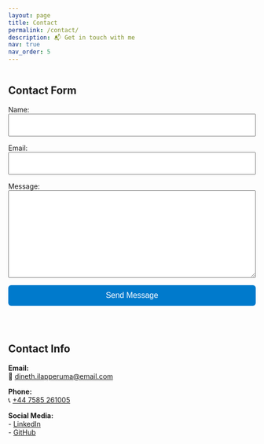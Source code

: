 ```yaml
---
layout: page
title: Contact
permalink: /contact/
description: 📬 Get in touch with me
nav: true
nav_order: 5
---
```


<div style="display: flex; flex-wrap: wrap; gap: 2rem; align-items: flex-start;">

  <!-- Contact Form -->
  <div style="flex: 1 1 400px; min-width: 300px;">
    <h2>Contact Form</h2>
    <form id="contactForm" action="https://formspree.io/f/xyzpvvqz" method="POST" style="display: flex; flex-direction: column; gap: 15px;">
      <label>
        Name:
        <input type="text" name="name" required style="width: 100%; padding: 12px; font-size: 1rem;">
      </label>
      <label>
        Email:
        <input type="email" name="email" required style="width: 100%; padding: 12px; font-size: 1rem;">
      </label>
      <label>
        Message:
        <textarea name="message" rows="8" required style="width: 100%; padding: 12px; font-size: 1rem;"></textarea>
      </label>
      <button type="submit" style="background: #007acc; color: white; padding: 12px 20px; border: none; border-radius: 6px; font-size: 1rem; cursor: pointer;">
        Send Message
      </button>
    </form>
    <p id="formResponse" style="margin-top: 10px; font-weight: bold; color: green;"></p>
  </div>

  <!-- Contact Info -->
  <div style="flex: 0 0 250px; min-width: 200px;">
    <h2>Contact Info</h2>
    <p><strong>Email:</strong><br>📧 <a href="mailto:dineth.ilapperuma@email.com">dineth.ilapperuma@email.com</a></p>
    <p><strong>Phone:</strong><br>📞 <a href="tel:+447585261005">+44 7585 261005</a></p>
    <p><strong>Social Media:</strong><br>
      - <a href="https://linkedin.com/in/ilapperuma">LinkedIn</a><br>
      - <a href="https://github.com/yourusername">GitHub</a>
    </p>
  </div>

</div>

<script>
  const form = document.getElementById('contactForm');
  const response = document.getElementById('formResponse');

  form.addEventListener('submit', function(e) {
    e.preventDefault(); // prevent normal form submission

    const formData = new FormData(form);

    fetch(form.action, {
      method: form.method,
      body: formData,
      headers: {
        'Accept': 'application/json'
      }
    }).then(res => {
      if (res.ok) {
        response.textContent = '✅ Message sent successfully!';
        form.reset();
      } else {
        res.json().then(data => {
          if (data.errors) {
            response.textContent = '❌ Error: ' + data.errors.map(e => e.message).join(', ');
          } else {
            response.textContent = '❌ Error sending message.';
          }
        });
      }
    }).catch(() => {
      response.textContent = '❌ Error sending message.';
    });
  });
</script>
